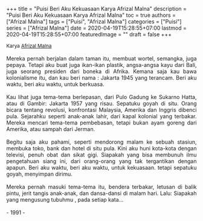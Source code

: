 +++
title = "Puisi Beri Aku Kekuasaan Karya Afrizal Malna"
description = "Puisi Beri Aku Kekuasaan Karya Afrizal Malna"
toc = true
authors = ["Afrizal Malna"]
tags = ["Puisi", "Afrizal Malna"]
categories = ["Puisi"]
series = ["Afrizal Malna"]
date = 2020-04-19T15:28:55+07:00
lastmod = 2020-04-19T15:28:55+07:00
featuredImage = ""
draft = false
+++

<div style="text-align: justify;">
<div style="font-size: small;">Karya <a href="/authors/afrizal-malna/" target="_blank">Afrizal Malna</a></div><br />
Mereka pernah berjalan dalam taman itu, membuat wortel, semangka, juga pepaya. Tetapi aku buat juga ikan-ikan plastik, angsa-angsa kayu dari Bali, juga seorang presiden dari boneka di Afrika. Kemana saja kau bawa kolonialisme itu, dan kau beri nama : Jakarta 1945 yang terancam. Beri aku waktu, beri aku waktu, untuk berkuasa.<br />
<br />
Kau lihat juga tema-tema berlepasan, dari Pulo Gadung ke Sukarno Hatta, atau di Gambir: Jakarta 1957 yang risau. Sepatuku goyah di situ. Orang bicara tentang revolusi, konfrontasi Malaysia, Amerika dan Inggris dibenci pula. Sejarahku seperti anak-anak lahir, dari kapal kolonial yang terbakar. Mereka mencari tema-tema pembebasan, tetapi bukan ayam goreng dari Amerika, atau sampah dari Jerman.<br />
<br />
Begitu saja aku pahami, seperti mendorong malam ke sebuah stasiun, membuka toko, bank dan hotel di situ pula. Kini aku huni kota-kota dengan televisi, penuh obat dan sikat gigi. Siapakah yang bisa membunuh ilmu pengetahuan siang ini, dari orang-orang yang tak tergantikan dengan apapun. Beri aku waktu, beri aku waktu, untuk kekuasaan. tetapi sepatuku goyah, menyimpan dirimu.<br />
<br />
Mereka pernah masuki tema-tema itu, bendera terbakar, letusan di balik pintu, jerit tangis anak-anak, dan dansa-dansi di malam hari. Lalu: Siapakah yang mengusung tubuhmu , pada setiap kata…<br />
<br />
- 1991 -</div>
